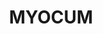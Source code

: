 ---
lastmod: '2025-04-06T06:05:20+00:00'
latitude: -28.660756
layout: suburb
longitude: 153.592843
postcode: '2481'
state: NSW
title: MYOCUM
url: /nsw/myocum/
---